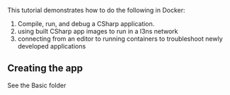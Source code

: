 This tutorial demonstrates how to do the following in Docker: 

1. Compile, run, and debug a CSharp application.
2. using built CSharp app images to run in a l3ns network
3. connecting from an editor to running containers to troubleshoot newly developed applications

## Creating the app
See the Basic folder

